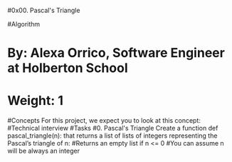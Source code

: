 
#0x00. Pascal's Triangle

#Algorithm
# By: Alexa Orrico, Software Engineer at Holberton School
# Weight: 1
#Concepts
For this project, we expect you to look at this concept:
#Technical interview
#Tasks
#0. Pascal's Triangle
Create a function def pascal_triangle(n): that returns a list of lists of integers representing the Pascal’s triangle of n:
#Returns an empty list if n <= 0
#You can assume n will be always an integer

